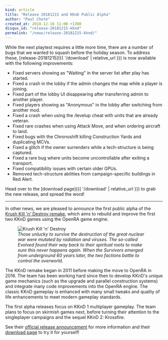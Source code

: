 ```yaml
---
kind: article
title: "Release 20181215 and KKnD Public Alpha"
author: "Paul Chote"
created_at: 2018-12-16 11:00 +1300
disqus_id: "release-20181215-kknd"
permalink: "/news/release-20181215-kknd/"
---
```


While the next playtest requires a little more time, there are a number of bugs that we wanted to squash before the holiday season. To address these, [release-20181215]({{ '/download' | relative_url }}) is now available with the following improvements:

* Fixed servers showing as "Waiting" in the server list after play has started.
* Fixed a crash in the lobby if the admin changes the map while a player is joining.
* Fixed part of the lobby UI disappearing after transferring admin to another player.
* Fixed players showing as "Anonymous" in the lobby after switching from another mod.
* Fixed a crash when using the /levelup cheat with units that are already veteran.
* Fixed rare crashes when using Attack Move, and when ordering aircraft to land.
* Fixed bugs with the Chronoshift killing Construction Yards and duplicating MCVs.
* Fixed a glitch if the owner surrenders while a tech-structure is being captured.
* Fixed a rare bug where units become uncontrollable after exiting a transport.
* Fixed compatibility issues with certain older GPUs.
* Removed tech-structure abilities from campaign-specific buildings in Red Alert.

Head over to the [download page]({{ '/download' | relative_url }}) to grab the new release, and spread the word!

<hr />

In other news, we are pleased to announce the first public alpha of the [Krush Kill 'n' Destroy remake](https://www.kknd-game.com/), which aims to rebuild and improve the first two KKnD games using the OpenRA game engine.

<figure>
  <img src="{{ '/images/news/20181215-kknd-alpha.webp' | relative_url }}" alt="Krush Kill 'n' Destroy" />
  <figcaption><em>Those unlucky to survive the destruction of the great nuclear war were mutated by radiation and viruses. The so-called Evolved found their way back to their spiritual roots to make sure this never happens again. When the Survivors emerged from underground 60 years later, the two factions battle to control the overworld.</em></figcaption>
</figure>

The KKnD remake began in 2011 before making the move to OpenRA in 2016. The team has been working hard since then to develop KKnD's unique game mechanics (such as the upgrade and parallel construction systems) and integrate many code improvements into the OpenRA engine. The classic KKnD gameplay is enhanced with many small tweaks and quality of life enhancements to meet modern gameplay standards.

The first alpha releases focus on KKnD 1 multiplayer gameplay. The team plans to focus on skirmish games next, before turning their attention to the singleplayer campaigns and the sequel KKnD 2: Krossfire.

See their [official release announcement](https://www.kknd-game.com/news/milestone-0-1-0-release-20181215) for more information and their [download page](https://www.kknd-game.com/download) to try it for yourself!
